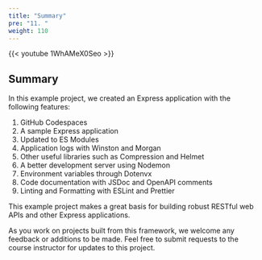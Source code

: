 ```yaml
---
title: "Summary"
pre: "11. "
weight: 110
---
```


{{< youtube 1WhAMeX0Seo >}}

## Summary

In this example project, we created an Express application with the following features:

1. GitHub Codespaces
2. A sample Express application
3. Updated to ES Modules
4. Application logs with Winston and Morgan
5. Other useful libraries such as Compression and Helmet
6. A better development server using Nodemon
7. Environment variables through Dotenvx
8. Code documentation with JSDoc and OpenAPI comments
9. Linting and Formatting with ESLint and Prettier

This example project makes a great basis for building robust RESTful web APIs and other Express applications.

As you work on projects built from this framework, we welcome any feedback or additions to be made. Feel free to submit requests to the course instructor for updates to this project.